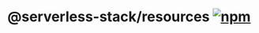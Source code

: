 # @serverless-stack/resources [![npm](https://img.shields.io/npm/v/@serverless-stack/resources.svg)](https://www.npmjs.com/package/@serverless-stack/resources)
